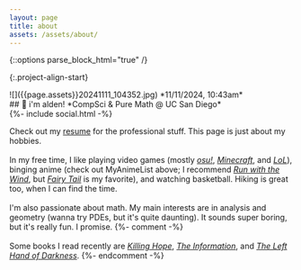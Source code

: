 ```yaml
---
layout: page
title: about
assets: /assets/about/
---
```


{::options parse_block_html="true" /}

{:.project-align-start}
<div>
![]({{page.assets}}20241111_104352.jpg)
*11/11/2024, 10:43am*

<div>
## &#128075; i'm alden!
*CompSci & Pure Math @ UC San Diego*
<div>{%- include social.html -%}</div>

Check out my [resume](/resume) for the professional stuff. This page is just about my hobbies.
<br><br>
In my free time, I like playing video games (mostly [*osu!*](https://osu.ppy.sh), [*Minecraft*](https://minecraft.net), and [*LoL*](https://leagueoflegends.com)), binging anime (check out MyAnimeList above; I recommend [*Run with the Wind*](https://myanimelist.net/anime/37965), but [*Fairy Tail*](https://myanimelist.net/anime/6702) is my favorite), and watching basketball. Hiking is great too, when I can find the time.
<br><br>
I'm also passionate about math. My main interests are in analysis and geometry (wanna try PDEs, but it's quite daunting). It sounds super boring, but it's really fun. I promise.
{%- comment -%}
<br><br>
Some books I read recently are [*Killing Hope*](https://www.goodreads.com/book/show/78130), [*The Information*](https://www.goodreads.com/book/show/8701960), and [*The Left Hand of Darkness*](https://www.goodreads.com/book/show/18423).
{%- endcomment -%}
</div>
</div>
